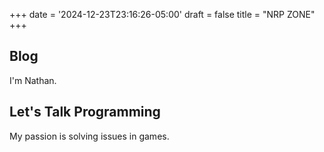 +++
date = '2024-12-23T23:16:26-05:00'
draft = false
title = "NRP ZONE"
+++

## Blog

I'm Nathan.

## Let's Talk Programming

My passion is solving issues in games.

